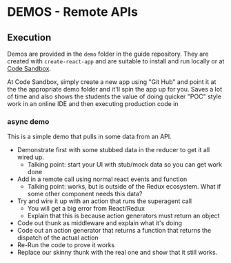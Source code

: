 # DEMOS - Remote APIs

## Execution

Demos are provided in the `demo` folder in the guide repository. They are created with `create-react-app` and are suitable to install and run locally or at [Code Sandbox](http://codesandbox.io).  

At Code Sandbox, simply create a new app using "Git Hub" and point it at the the appropriate demo folder and it'll spin the app up for you. Saves a lot of time and also shows the students the value of doing quicker "POC" style work in an online IDE and then executing production code in 

### async demo
This is a simple demo that pulls in some data from an API.
* Demonstrate first with some stubbed data in the reducer to get it all wired up.
  * Talking point: start your UI with stub/mock data so you can get work done
* Add in a remote call using normal react events and function
  * Talking point: works, but is outside of the Redux ecosystem. What if some other component needs this data?
* Try and wire it up with an action that runs the superagent call
  * You will get a big error from React/Redux
  * Explain that this is because action generators must return an object
* Code out thunk as middleware and explain what it's doing
* Code out an action generator that returns a function that returns the dispatch of the actual action
* Re-Run the code to prove it works
* Replace our skinny thunk with the real one and show that it still works.

